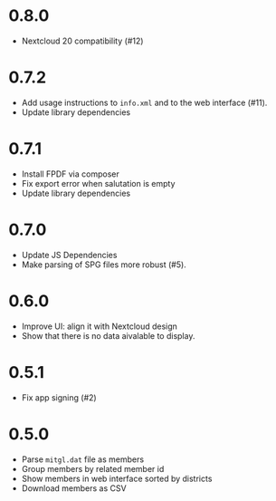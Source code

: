 # 0.8.0

- Nextcloud 20 compatibility (#12)

# 0.7.2

- Add usage instructions to `info.xml` and to the web interface (#11).
- Update library dependencies

# 0.7.1

- Install FPDF via composer
- Fix export error when salutation is empty
- Update library dependencies

# 0.7.0

- Update JS Dependencies
- Make parsing of SPG files more robust (#5).

# 0.6.0

- Improve UI: align it with Nextcloud design
- Show that there is no data aivalable to display.

# 0.5.1

- Fix app signing (#2)

# 0.5.0

- Parse `mitgl.dat` file as members
- Group members by related member id
- Show members in web interface sorted by districts
- Download members as CSV

